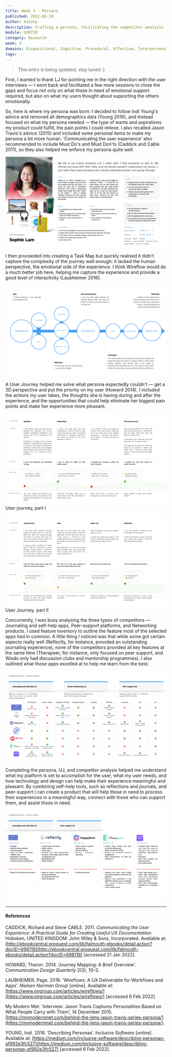 ```yaml
---
title: Week 3 - Persona
published: 2022-02-10
author: kotsky
description: Crafting a persona, facilitating the competitor analysis for the creative assignment
module: UXO720
category: Research
week: 3
domains: Dispositional, Cognitive, Procedural, Affective, Interpersonal
tags: 
---
```


> This entry is being updated, stay tuned :)

First, I wanted to thank LJ for pointing me in the right direction with the user interviews — I went back and facilitated a few more sessions to close the gaps and focus not only on what those in need of emotional support required, but also on what my users thought about supporting the others emotionally.

So, here is where my persona was born: I decided to follow Indi Young's advice and removed all demographics data (Young 2016), and instead focused on what my persona needed — the type of wants and aspirations my product could fulfill, the pain points I could relieve. I also recalled Jason Travis's advice (2015) and included some personal items to make my persona a bit more human. ‘Communicating the user experience’ also recommended to include Must Do's and Must Don'ts (Caddick and Cable 2011), so they also helped me enforce my persona quite well.

![Persona](./img/02/03-persona.jpeg)

I then proceeded into creating a Task Map but quickly realised it didn't capture the complexity of the journey well enough: it lacked the human perspective, the emotional side of the experience. I think Wireflow would do a much better job here, helping me capture the experience and provide a good level of interactivity (Laubheimer 2016).

![Task Map](./img/02/03-tasks.jpeg)

A User Journey helped me solve what persona expectedly couldn't — get a 3D perspective and put the priority on my user (Howard 2014). I included the actions my user takes, the thoughts she is having during and after the experience, and the opportunities that could help eliminate her biggest pain points and make her experience more pleasant.

![User journey, part I](./img/02/03-journey-1.jpeg)
User journey, part I

![User Journey. part II](./img/02/03-journey-2.jpeg)
User Journey. part II

Concurrently, I was busy analysing the three types of competitors — Journaling and self-help apps, Peer-support platforms, and Networking products. I used feature inventory to outline the feature most of the selected apps had in common. A little thing I noticed was that while some got certain aspects really well (Reflectly, for instance, provided an outstanding journaling experience), none of the competitors provided all key features at the same time (Therapeer, for instance, only focused on peer support, and Wisdo only had discussion clubs and mentorship programmes). I also outlined what those apps excelled at to help me learn from the best.

![Competor Analysis](./img/02/03-analysis-table.jpeg)

Completing the persona, UJ, and competitor analysis helped me understand what my platform is set to accomplish for the user, what my user needs, and how technology and design can help make their experience meaningful and pleasant. By combining self-help tools, such as reflections and journals, and peer-support I can create a product that will help those in need to process their experiences in a meaningful way, connect with those who can support them, and assist those in need.

![Feature analysis](./img/02/03-analysis-features.jpeg)

---

#### References

CADDICK, Richard and Steve CABLE. 2011. _Communicating the User Experience: A Practical Guide for Creating Useful UX Documentation_. Hoboken, UNITED KINGDOM: John Wiley & Sons, Incorporated. Available at: [http://ebookcentral.proquest.com/lib/falmouth-ebooks/detail.action?docID=698119](http://ebookcentral.proquest.com/lib/falmouth-ebooks/detail.action?docID=698119) [accessed 21 Jan 2022].

HOWARD, Tharon. 2014. ‘Journey Mapping: A Brief Overview’. _Communication Design Quarterly_ 2(3), 10–3.

LAUBHEIMER, Page. 2016. ‘Wireflows: A UX Deliverable for Workflows and Apps’. _Nielsen Norman Group_ [online]. Available at: [https://www.nngroup.com/articles/wireflows/](https://www.nngroup.com/articles/wireflows/) [accessed 6 Feb 2022].


My Modern Met. ‘Interview: Jason Travis Captures Personalities Based on What People Carry with Them’, 14 December 2015. [https://mymodernmet.com/behind-the-lens-jason-travis-series-persona/](https://mymodernmet.com/behind-the-lens-jason-travis-series-persona/).

YOUNG, Indi. 2016. ‘Describing Personas’. _Inclusive Software_ [online]. Available at: [https://medium.com/inclusive-software/describing-personas-af992e3fc527](https://medium.com/inclusive-software/describing-personas-af992e3fc527) [accessed 6 Feb 2022].
